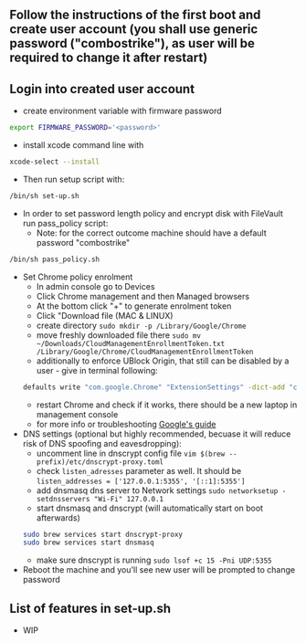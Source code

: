 ## Follow the instructions of the first boot and create user account (you shall use generic password ("combostrike"), as user will be required to change it after restart)
## Login into created user account
- create environment variable with firmware password 
```bash
export FIRMWARE_PASSWORD='<password>'
```
- install xcode command line with
```bash
xcode-select --install
```
- Then run setup script with:
```bash
/bin/sh set-up.sh
```
- In order to set password length policy and encrypt disk with FileVault run pass_policy script:
  - Note: for the correct outcome machine should have a default password "combostrike"
```bash
/bin/sh pass_policy.sh
```

- Set Chrome policy enrolment
    - In admin console go to Devices
    - Click Chrome management and then Managed browsers
    - At the bottom click "+" to generate enrolment token
    - Click "Download file (MAC & LINUX)
    - create directory `sudo mkdir -p /Library/Google/Chrome`
    - move freshly downloaded file there `sudo mv ~/Downloads/CloudManagementEnrollmentToken.txt /Library/Google/Chrome/CloudManagementEnrollmentToken`
	- additionally to enforce UBlock Origin, that still can be disabled by a user - give in terminal following:
    ```bash
	defaults write "com.google.Chrome" "ExtensionSettings" -dict-add "cjpalhdlnbpafiamejdnhcphjbkeiagm" '{ "installation_mode"="normal_installed"; "update_url"="https://clients2.google.com/service/update2/crx"; }'
    ```
    - restart Chrome and check if it works, there should be a new laptop in management console
    - for more info or troubleshooting [Google's guide](https://support.google.com/chrome/a/answer/9301891?hl=en)
- DNS settings (optional but highly recommended, becuase it will reduce risk of DNS spoofing and eavesdropping):
    - uncomment line in dnscrypt config file `vim $(brew --prefix)/etc/dnscrypt-proxy.toml`
    - check `listen_adresses` parameter as well. It should be `listen_addresses = ['127.0.0.1:5355', '[::1]:5355']`
    - add dnsmasq dns server to Network settings `sudo networksetup -setdnsservers "Wi-Fi" 127.0.0.1`
    - start dnsmasq and dnscrypt (will automatically start on boot afterwards)
    ```bash
    sudo brew services start dnscrypt-proxy
    sudo brew services start dnsmasq
    ```
    - make sure dnscrypt is running `sudo lsof +c 15 -Pni UDP:5355`
- Reboot the machine and you'll see new user will be prompted to  change password
## List of features in set-up.sh
- WIP

